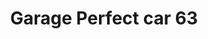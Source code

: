 ---
title: "Garage Perfect car 63"
url: /ennezat/garage-perfect-car-63/
shop: réparation de voitures
---